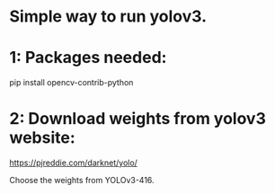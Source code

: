 # Simple way to run yolov3.

# 1: Packages needed:

pip install opencv-contrib-python

# 2: Download weights from yolov3 website:

https://pjreddie.com/darknet/yolo/

Choose the weights from YOLOv3-416.


